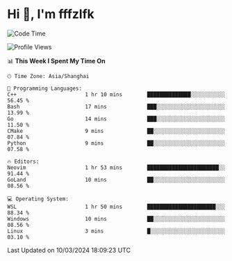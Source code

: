 # Hi 👋, I'm fffzlfk

<!--START_SECTION:waka-->
![Code Time](http://img.shields.io/badge/Code%20Time-673%20hrs%2031%20mins-blue)

![Profile Views](http://img.shields.io/badge/Profile%20Views-0-blue)

📊 **This Week I Spent My Time On** 

```text
🕑︎ Time Zone: Asia/Shanghai

💬 Programming Languages: 
C++                      1 hr 10 mins        ██████████████░░░░░░░░░░░   56.45 % 
Bash                     17 mins             ███░░░░░░░░░░░░░░░░░░░░░░   13.99 % 
Go                       14 mins             ███░░░░░░░░░░░░░░░░░░░░░░   11.50 % 
CMake                    9 mins              ██░░░░░░░░░░░░░░░░░░░░░░░   07.84 % 
Python                   9 mins              ██░░░░░░░░░░░░░░░░░░░░░░░   07.58 % 

🔥 Editors: 
Neovim                   1 hr 53 mins        ███████████████████████░░   91.44 % 
GoLand                   10 mins             ██░░░░░░░░░░░░░░░░░░░░░░░   08.56 % 

💻 Operating System: 
WSL                      1 hr 50 mins        ██████████████████████░░░   88.34 % 
Windows                  10 mins             ██░░░░░░░░░░░░░░░░░░░░░░░   08.56 % 
Linux                    3 mins              █░░░░░░░░░░░░░░░░░░░░░░░░   03.10 % 
```


 Last Updated on 10/03/2024 18:09:23 UTC
<!--END_SECTION:waka-->
